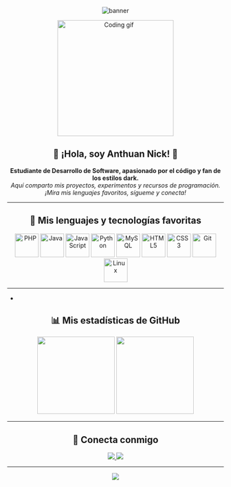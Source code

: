 <!-- Banner animado/épico -->
<p align="center">
  <img src="https://capsule-render.vercel.app/api?type=waving&color=0af7ff,191b20&height=230&section=header&text=Anthuan%20Nick%20%F0%9F%94%A5&fontSize=50&fontAlign=50&fontColor=F6F6F6&desc=Bienvenido%20a%20mi%20universo%20dark%20developer%20&descSize=22&descAlign=60" alt="banner" />
</p>

<!-- Gif animado y avatar -->
<p align="center">
  <img src="https://media.giphy.com/media/26ufdipQqU2lhNA4g/giphy.gif" width="270" alt="Coding gif"/>
</p>

<!-- Presentación oscura con emojis -->
<h2 align="center">🖤 ¡Hola, soy Anthuan Nick! 🖤</h2>
<p align="center">
  <b>Estudiante de Desarrollo de Software, apasionado por el código y fan de los estilos dark.</b> <br>
  <i>Aquí comparto mis proyectos, experimentos y recursos de programación.<br>
  ¡Mira mis lenguajes favoritos, sígueme y conecta!</i>
</p>

---

<!-- Sección: Lenguajes con logos grandes y efecto dark -->
<h2 align="center">🚀 Mis lenguajes y tecnologías favoritas</h2>
<p align="center">
  <img src="https://cdn.jsdelivr.net/gh/devicons/devicon/icons/php/php-original.svg" width="55" title="PHP"/>
  <img src="https://cdn.jsdelivr.net/gh/devicons/devicon/icons/java/java-original.svg" width="55" title="Java"/>
  <img src="https://cdn.jsdelivr.net/gh/devicons/devicon/icons/javascript/javascript-original.svg" width="55" title="JavaScript"/>
  <img src="https://cdn.jsdelivr.net/gh/devicons/devicon/icons/python/python-original.svg" width="55" title="Python"/>
  <img src="https://cdn.jsdelivr.net/gh/devicons/devicon/icons/mysql/mysql-original.svg" width="55" title="MySQL"/>
  <img src="https://cdn.jsdelivr.net/gh/devicons/devicon/icons/html5/html5-original.svg" width="55" title="HTML5"/>
  <img src="https://cdn.jsdelivr.net/gh/devicons/devicon/icons/css3/css3-original.svg" width="55" title="CSS3"/>
  <img src="https://cdn.jsdelivr.net/gh/devicons/devicon/icons/git/git-original.svg" width="55" title="Git"/>
  <img src="https://cdn.jsdelivr.net/gh/devicons/devicon/icons/linux/linux-original.svg" width="55" title="Linux"/>
</p>

---



-
<!-- Stats e info visual (dark theme) -->
<h2 align="center">📊 Mis estadísticas de GitHub</h2>
<p align="center">
  <img src="https://github-readme-stats.vercel.app/api?username=AnthuanNicola&show_icons=true&theme=tokyonight&hide_border=true&count_private=true" height="180"/>
  <img src="https://github-readme-stats.vercel.app/api/top-langs/?username=AnthuanNicola&layout=compact&theme=tokyonight&hide_border=true" height="180"/>
</p>

---

<!-- Redes sociales con shields -->
<h2 align="center">🌚 Conecta conmigo</h2>
<p align="center">
  <a href="https://facebook.com/tu_usuario" target="_blank">
    <img src="https://img.shields.io/badge/Facebook-191b20?style=for-the-badge&logo=facebook&logoColor=0af7ff"/>
  </a>
  <a href="https://instagram.com/tu_usuario" target="_blank">
    <img src="https://img.shields.io/badge/Instagram-191b20?style=for-the-badge&logo=instagram&logoColor=0af7ff"/>
  </a>
</p>

---

<!-- Firma animada dark -->
<p align="center">
  <img src="https://readme-typing-svg.herokuapp.com?font=Fira+Code&duration=2000&pause=900&color=0AF7FF&center=true&vCenter=true&width=435&lines=Bienvenido+a+mi+GitHub+Dark;Sigue+mi+camino+de+desarrollador;Siempre+código,+siempre+oscuro+!"/>
</p>
